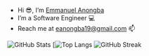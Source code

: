 - Hi 😎, I’m [Emmanuel Anongba](https://github.com/manuelnongba?tab=repositories)
- I’m a Software Engineer 💻
- Reach me at eanongba19@gmail.com 📫

<!---
manuelnongba/manuelnongba is a ✨ special ✨ repository because its `README.md` (this file) appears on your GitHub profile.
You can click the Preview link to take a look at your changes.
--->
![GitHub Stats](https://github-readme-stats.vercel.app/api?username=manuelnongba&theme=radical)
[![Top Langs](https://github-readme-stats.vercel.app/api/top-langs/?username=manuelnongba&layout=compact&theme=radical)
![GitHub Streak](https://streak-stats.demolab.com/?user=manuelnongba&theme=radical)
